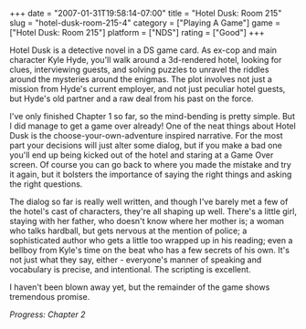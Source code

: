 +++
date = "2007-01-31T19:58:14-07:00"
title = "Hotel Dusk: Room 215"
slug = "hotel-dusk-room-215-4"
category = ["Playing A Game"]
game = ["Hotel Dusk: Room 215"]
platform = ["NDS"]
rating = ["Good"]
+++

Hotel Dusk is a detective novel in a DS game card.  As ex-cop and main character Kyle Hyde, you'll walk around a 3d-rendered hotel, looking for clues, interviewing guests, and solving puzzles to unravel the riddles around the mysteries around the enigmas.  The plot involves not just a mission from Hyde's current employer, and not just peculiar hotel guests, but Hyde's old partner and a raw deal from his past on the force.

I've only finished Chapter 1 so far, so the mind-bending is pretty simple.  But I did manage to get a game over already!  One of the neat things about Hotel Dusk is the choose-your-own-adventure inspired narrative.  For the most part your decisions will just alter some dialog, but if you make a bad one you'll end up being kicked out of the hotel and staring at a Game Over screen.  Of course you can go back to where you made the mistake and try it again, but it bolsters the importance of saying the right things and asking the right questions.

The dialog so far is really well written, and though I've barely met a few of the hotel's cast of characters, they're all shaping up well.  There's a little girl, staying with her father, who doesn't know where her mother is; a woman who talks hardball, but gets nervous at the mention of police; a sophisticated author who gets a little too wrapped up in his reading; even a bellboy from Kyle's time on the beat who has a few secrets of his own.  It's not just what they say, either - everyone's manner of speaking and vocabulary is precise, and intentional.  The scripting is excellent.

I haven't been blown away yet, but the remainder of the game shows tremendous promise.

<i>Progress: Chapter 2</i>